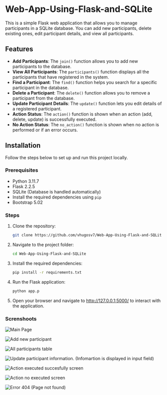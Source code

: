 # Web-App-Using-Flask-and-SQLite


This is a simple Flask web application that allows you to manage participants in a SQLite database. You can add new participants, delete existing ones, edit participant details, and view all participants.

## Features

- **Add Participants**: The `join()` function allows you to add new participants to the database.
- **View All Participants**: The `participants()` function displays all the participants that have registered in the system.
- **Find a Participant**: The `find()` function helps you search for a specific participant in the database.
- **Delete a Participant**: The `delete()` function allows you to remove a participant from the database.
- **Update Participant Details**: The `update()` function lets you edit details of a registered participant.
- **Action Status**: The `action()` function is shown when an action (add, delete, update) is successfully executed.
- **No Action Status**: The `no_action()` function is shown when no action is performed or if an error occurs.

## Installation

Follow the steps below to set up and run this project locally.

### Prerequisites

- Python 3.11.7
- Flask 2.2.5
- SQLite (Database is handled automatically)
- Install the required dependencies using `pip`
- Bootstrap 5.02

### Steps

1. Clone the repository:
   ```bash
   git clone https://github.com/vhugosv7/Web-App-Using-Flask-and-SQLite.git

2. Navigate to the project folder:
   ```bash
   cd Web-App-Using-Flask-and-SQLite

3. Install the required dependencies:
   ```bash
   pip install -r requirements.txt

4. Run the Flask application:
   ```bash
   python app.p

5. Open your browser and navigate to http://127.0.0.1:5000/ to interact with the application.


### Screnshoots


![Main Page](https://github.com/user-attachments/assets/5b31bc8f-020e-45ea-aa4c-9d7fbdb73373)


![Add new participant](https://github.com/user-attachments/assets/3b757650-6b4b-4d2f-9272-05a545f859c8)


![All participants table](https://github.com/user-attachments/assets/1c2698a9-838b-44e6-ab69-fe2a79176cbf)


![Update participant information. (Infomartion is displayed in input field)](https://github.com/user-attachments/assets/b2376de1-2b16-4cc6-b8ab-550bc1949dcc)


![Action executed succesfully screen](https://github.com/user-attachments/assets/a11a3135-d918-4ce7-91ee-abe16f115140)


![Action no executed screen](https://github.com/user-attachments/assets/6469779e-e655-4db3-865c-809953e1e8bb)


![Error 404 (Page not found)](https://github.com/user-attachments/assets/98411e93-9dd7-4596-b75f-84b2381fd1ac)


